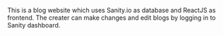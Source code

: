 This is a blog website which uses Sanity.io as database and ReactJS as frontend.
The creater can make changes and edit blogs by logging in to Sanity dashboard.
